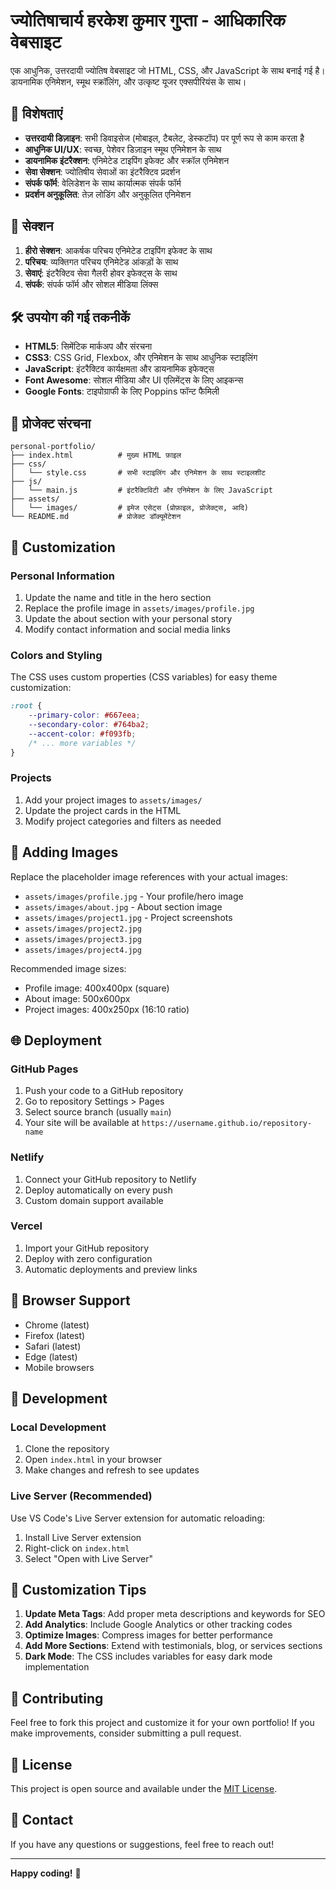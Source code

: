 # ज्योतिषाचार्य हरकेश कुमार गुप्ता - आधिकारिक वेबसाइट

एक आधुनिक, उत्तरदायी ज्योतिष वेबसाइट जो HTML, CSS, और JavaScript के साथ बनाई गई है। डायनामिक एनिमेशन, स्मूथ स्क्रॉलिंग, और उत्कृष्ट यूजर एक्सपीरियंस के साथ।

## 🌟 विशेषताएं

- **उत्तरदायी डिज़ाइन**: सभी डिवाइसेज (मोबाइल, टैबलेट, डेस्कटॉप) पर पूर्ण रूप से काम करता है
- **आधुनिक UI/UX**: स्वच्छ, पेशेवर डिज़ाइन स्मूथ एनिमेशन के साथ
- **डायनामिक इंटरैक्शन**: एनिमेटेड टाइपिंग इफेक्ट और स्क्रॉल एनिमेशन
- **सेवा सेक्शन**: ज्योतिषीय सेवाओं का इंटरैक्टिव प्रदर्शन
- **संपर्क फॉर्म**: वेलिडेशन के साथ कार्यात्मक संपर्क फॉर्म
- **प्रदर्शन अनुकूलित**: तेज़ लोडिंग और अनुकूलित एनिमेशन

## 🚀 सेक्शन

1. **हीरो सेक्शन**: आकर्षक परिचय एनिमेटेड टाइपिंग इफेक्ट के साथ
2. **परिचय**: व्यक्तिगत परिचय एनिमेटेड आंकड़ों के साथ
3. **सेवाएं**: इंटरैक्टिव सेवा गैलरी होवर इफेक्ट्स के साथ
4. **संपर्क**: संपर्क फॉर्म और सोशल मीडिया लिंक्स

## 🛠️ उपयोग की गई तकनीकें

- **HTML5**: सिमेंटिक मार्कअप और संरचना
- **CSS3**: CSS Grid, Flexbox, और एनिमेशन के साथ आधुनिक स्टाइलिंग
- **JavaScript**: इंटरैक्टिव कार्यक्षमता और डायनामिक इफेक्ट्स
- **Font Awesome**: सोशल मीडिया और UI एलिमेंट्स के लिए आइकन्स
- **Google Fonts**: टाइपोग्राफी के लिए Poppins फॉन्ट फैमिली

## 📁 प्रोजेक्ट संरचना

```
personal-portfolio/
├── index.html          # मुख्य HTML फ़ाइल
├── css/
│   └── style.css       # सभी स्टाइलिंग और एनिमेशन के साथ स्टाइलशीट
├── js/
│   └── main.js         # इंटरैक्टिविटी और एनिमेशन के लिए JavaScript
├── assets/
│   └── images/         # इमेज एसेट्स (प्रोफ़ाइल, प्रोजेक्ट्स, आदि)
└── README.md           # प्रोजेक्ट डॉक्यूमेंटेशन
```

## 🎨 Customization

### Personal Information
1. Update the name and title in the hero section
2. Replace the profile image in `assets/images/profile.jpg`
3. Update the about section with your personal story
4. Modify contact information and social media links

### Colors and Styling
The CSS uses custom properties (CSS variables) for easy theme customization:

```css
:root {
    --primary-color: #667eea;
    --secondary-color: #764ba2;
    --accent-color: #f093fb;
    /* ... more variables */
}
```

### Projects
1. Add your project images to `assets/images/`
2. Update the project cards in the HTML
3. Modify project categories and filters as needed

## 📸 Adding Images

Replace the placeholder image references with your actual images:

- `assets/images/profile.jpg` - Your profile/hero image
- `assets/images/about.jpg` - About section image
- `assets/images/project1.jpg` - Project screenshots
- `assets/images/project2.jpg`
- `assets/images/project3.jpg`
- `assets/images/project4.jpg`

Recommended image sizes:
- Profile image: 400x400px (square)
- About image: 500x600px
- Project images: 400x250px (16:10 ratio)

## 🌐 Deployment

### GitHub Pages
1. Push your code to a GitHub repository
2. Go to repository Settings > Pages
3. Select source branch (usually `main`)
4. Your site will be available at `https://username.github.io/repository-name`

### Netlify
1. Connect your GitHub repository to Netlify
2. Deploy automatically on every push
3. Custom domain support available

### Vercel
1. Import your GitHub repository
2. Deploy with zero configuration
3. Automatic deployments and preview links

## 📱 Browser Support

- Chrome (latest)
- Firefox (latest)
- Safari (latest)
- Edge (latest)
- Mobile browsers

## 🔧 Development

### Local Development
1. Clone the repository
2. Open `index.html` in your browser
3. Make changes and refresh to see updates

### Live Server (Recommended)
Use VS Code's Live Server extension for automatic reloading:
1. Install Live Server extension
2. Right-click on `index.html`
3. Select "Open with Live Server"

## 📝 Customization Tips

1. **Update Meta Tags**: Add proper meta descriptions and keywords for SEO
2. **Add Analytics**: Include Google Analytics or other tracking codes
3. **Optimize Images**: Compress images for better performance
4. **Add More Sections**: Extend with testimonials, blog, or services sections
5. **Dark Mode**: The CSS includes variables for easy dark mode implementation

## 🤝 Contributing

Feel free to fork this project and customize it for your own portfolio! If you make improvements, consider submitting a pull request.

## 📄 License

This project is open source and available under the [MIT License](LICENSE).

## 📧 Contact

If you have any questions or suggestions, feel free to reach out!

---

**Happy coding!** 🚀
